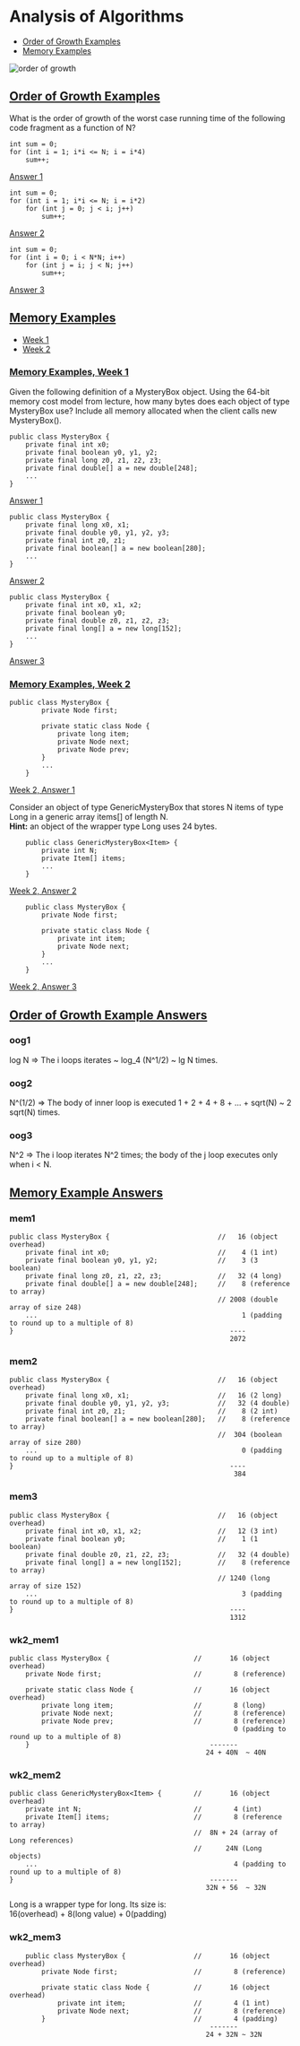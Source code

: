 # Analysis of Algorithms
  * [Order of Growth Examples](#order-of-growth-examples)
  * [Memory Examples](#memory-examples)

![order of growth](./images/orderofgrowth.png)

## [Order of Growth Examples](#analysis-of-algorithms)

What is the order of growth of the worst case running time of the following code fragment
as a function of N?

```
int sum = 0;
for (int i = 1; i*i <= N; i = i*4)
    sum++;
```
[Answer 1](#oog1)

```
int sum = 0;
for (int i = 1; i*i <= N; i = i*2)
    for (int j = 0; j < i; j++)
        sum++;
```
[Answer 2](#oog2)

```
int sum = 0;
for (int i = 0; i < N*N; i++)
    for (int j = i; j < N; j++)
        sum++;
```
[Answer 3](#oog3)

## [Memory Examples](#analysis-of-algorithms)
  * [Week 1](#memory-examples-week-1)
  * [Week 2](#memory-examples-week-2)

### [Memory Examples, Week 1](#memory-examples)
Given the following definition of a MysteryBox object.
Using the 64-bit memory cost model from lecture, how many bytes does
each object of type MysteryBox use? Include all memory allocated when the
client calls new MysteryBox().

```
public class MysteryBox {
    private final int x0;
    private final boolean y0, y1, y2;
    private final long z0, z1, z2, z3;
    private final double[] a = new double[248];
    ...
}
```
[Answer 1](#mem1)

```
public class MysteryBox {
    private final long x0, x1;
    private final double y0, y1, y2, y3;
    private final int z0, z1;
    private final boolean[] a = new boolean[280];
    ...
}
```
[Answer 2](#mem2)

```
public class MysteryBox {
    private final int x0, x1, x2;
    private final boolean y0;
    private final double z0, z1, z2, z3;
    private final long[] a = new long[152];
    ...
}
```
[Answer 3](#mem3)

### [Memory Examples, Week 2](#memory-examples)
```
public class MysteryBox {
        private Node first;

        private static class Node {
            private long item;
            private Node next;
            private Node prev;
        }
        ...
    }
```
[Week 2, Answer 1](#wk2_mem1)

Consider an object of type GenericMysteryBox<Long> that stores N items of type Long
in a generic array items[] of length N.    
**Hint:** an object of the wrapper type Long uses 24 bytes.
```
    public class GenericMysteryBox<Item> {
        private int N;
        private Item[] items;
        ...
    }
```
[Week 2, Answer 2](#wk2_mem2)

```
    public class MysteryBox {
        private Node first;

        private static class Node {
            private int item;
            private Node next;
        }
        ...
    }
```
[Week 2, Answer 3](#wk2_mem3)



## [Order of Growth Example Answers](#order-of-growth-examples)

### oog1
log N => The i loops iterates ~ log_4 (N^1/2) ~ lg N times.

### oog2
N^(1/2) => The body of inner loop is executed 1 + 2 + 4 + 8 + ... + sqrt(N) ~ 2 sqrt(N) times.

### oog3
N^2 => The i loop iterates N^2 times; the body of the j loop executes only when i < N.

## [Memory Example Answers](#memory-examples)

### mem1
```
public class MysteryBox {                           //   16 (object overhead)
    private final int x0;                           //    4 (1 int)
    private final boolean y0, y1, y2;               //    3 (3 boolean)
    private final long z0, z1, z2, z3;              //   32 (4 long)
    private final double[] a = new double[248];     //    8 (reference to array)
                                                    // 2008 (double array of size 248)
    ...                                                   1 (padding to round up to a multiple of 8)
}                                                      ----
                                                       2072
```

### mem2
```
public class MysteryBox {                           //   16 (object overhead)
    private final long x0, x1;                      //   16 (2 long)
    private final double y0, y1, y2, y3;            //   32 (4 double)
    private final int z0, z1;                       //    8 (2 int)
    private final boolean[] a = new boolean[280];   //    8 (reference to array)
                                                    //  304 (boolean array of size 280)
    ...                                                   0 (padding to round up to a multiple of 8)
}                                                      ----
                                                        384
```

### mem3
```
public class MysteryBox {                           //   16 (object overhead)
    private final int x0, x1, x2;                   //   12 (3 int)
    private final boolean y0;                       //    1 (1 boolean)
    private final double z0, z1, z2, z3;            //   32 (4 double)
    private final long[] a = new long[152];         //    8 (reference to array)
                                                    // 1240 (long array of size 152)
    ...                                                   3 (padding to round up to a multiple of 8)
}                                                      ----
                                                       1312
```

### wk2_mem1
```
public class MysteryBox {                     //       16 (object overhead)
    private Node first;                       //        8 (reference)

    private static class Node {               //       16 (object overhead)
        private long item;                    //        8 (long)
        private Node next;                    //        8 (reference)
        private Node prev;                    //        8 (reference)
                                                        0 (padding to round up to a multiple of 8)
    }                                             -------
                                                 24 + 40N  ~ 40N
```

### wk2_mem2
```
public class GenericMysteryBox<Item> {        //       16 (object overhead)
    private int N;                            //        4 (int)
    private Item[] items;                     //        8 (reference to array)
                                              //  8N + 24 (array of Long references)
                                              //      24N (Long objects)
    ...                                                 4 (padding to round up to a multiple of 8)
}                                                 -------
                                                 32N + 56  ~ 32N
```
Long is a wrapper type for long. Its size is:    
16(overhead) + 8(long value) + 0(padding)


### wk2_mem3
```
    public class MysteryBox {                 //       16 (object overhead)
        private Node first;                   //        8 (reference)

        private static class Node {           //       16 (object overhead)
            private int item;                 //        4 (1 int)
            private Node next;                //        8 (reference)
        }                                     //        4 (padding)
                                                  -------
                                                 24 + 32N ~ 32N
```

